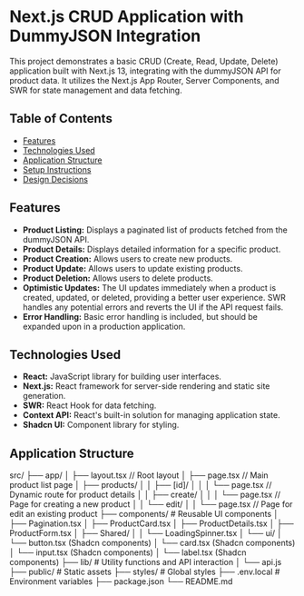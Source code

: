 # Next.js CRUD Application with DummyJSON Integration

This project demonstrates a basic CRUD (Create, Read, Update, Delete) application built with Next.js 13, integrating with the dummyJSON API for product data.  It utilizes the Next.js App Router, Server Components, and SWR for state management and data fetching.

## Table of Contents

- [Features](#features)
- [Technologies Used](#technologies-used)
- [Application Structure](#application-structure)
- [Setup Instructions](#setup-instructions)
- [Design Decisions](#design-decisions)

## Features

- **Product Listing:** Displays a paginated list of products fetched from the dummyJSON API.
- **Product Details:** Displays detailed information for a specific product.
- **Product Creation:** Allows users to create new products.
- **Product Update:** Allows users to update existing products.
- **Product Deletion:** Allows users to delete products.
- **Optimistic Updates:** The UI updates immediately when a product is created, updated, or deleted, providing a better user experience. SWR handles any potential errors and reverts the UI if the API request fails.
- **Error Handling:** Basic error handling is included, but should be expanded upon in a production application.

## Technologies Used

- **React:** JavaScript library for building user interfaces.
- **Next.js:** React framework for server-side rendering and static site generation.
- **SWR:** React Hook for data fetching.
- **Context API:** React's built-in solution for managing application state.
- **Shadcn UI:** Component library for styling.

## Application Structure
src/
├── app/
│   ├── layout.tsx                // Root layout
│   ├── page.tsx                  // Main product list page
│   ├── products/
│   │   ├── [id]/
│   │   │   └── page.tsx         // Dynamic route for product details
│   │   ├── create/
│   │   │   └── page.tsx         // Page for creating a new product
│   │   └── edit/
│   │       └── page.tsx         // Page for edit an existing product
├── components/          # Reusable UI components
│   ├── Pagination.tsx
│   ├── ProductCard.tsx
│   ├── ProductDetails.tsx
│   ├── ProductForm.tsx
│   ├── Shared/
│   │   └── LoadingSpinner.tsx
│   └── ui/
│       └── button.tsx (Shadcn components)
│       └── card.tsx (Shadcn components)
│       └── input.tsx (Shadcn components)
│       └── label.tsx (Shadcn components)
├── lib/                 # Utility functions and API interaction
│   └── api.js
├── public/              # Static assets
├── styles/             # Global styles
├── .env.local          # Environment variables
├── package.json
└── README.md